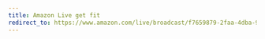 ```yaml
---
title: Amazon Live get fit
redirect_to: https://www.amazon.com/live/broadcast/f7659879-2faa-4dba-9da6-fe5e98febbc8
---
```

